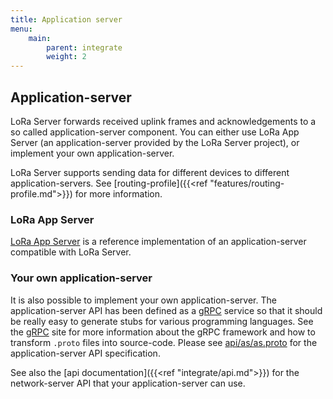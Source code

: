 ```yaml
---
title: Application server
menu:
    main:
        parent: integrate
        weight: 2
---
```


## Application-server

LoRa Server forwards received uplink frames and acknowledgements to a so called
application-server component. You can either use LoRa App Server
(an application-server provided by the LoRa Server project), or implement
your own application-server.

LoRa Server supports sending data for different devices to different
application-servers. See [routing-profile]({{<ref "features/routing-profile.md">}})
for more information.

### LoRa App Server

[LoRa App Server](https://docs.loraserver.io/lora-app-server/) is a reference
implementation of an application-server compatible with LoRa Server.

### Your own application-server

It is also possible to implement your own application-server. The
application-server API has been defined as a [gRPC](https://grpc.io) service
so that it should be really easy to generate stubs for various programming
languages. See the [gRPC](https://grpc.io) site for more information about
the gRPC framework and how to transform `.proto` files into source-code.
Please see [api/as/as.proto](https://github.com/brocaar/loraserver/blob/master/api/as/as.proto)
for the application-server API specification.

See also the [api documentation]({{<ref "integrate/api.md">}}) for the
network-server API that your application-server can use.
